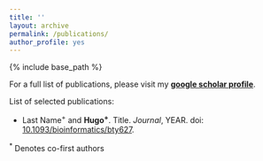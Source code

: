 ```yaml
---
title: ''
layout: archive
permalink: /publications/
author_profile: yes
---
```


{% include base_path %}

For a full list of publications, please visit my **[google scholar profile](https://scholar.google.de/citations?user=c5EwcVAAAAAJ&hl=en)**.

List of selected publications:

* Last Name<sup>+</sup> and **Hugo<sup>+</sup>**. Title. *Journal*, YEAR. doi:
[10.1093/bioinformatics/bty627](https://DOI).

<sup>*</sup> Denotes co-first authors


